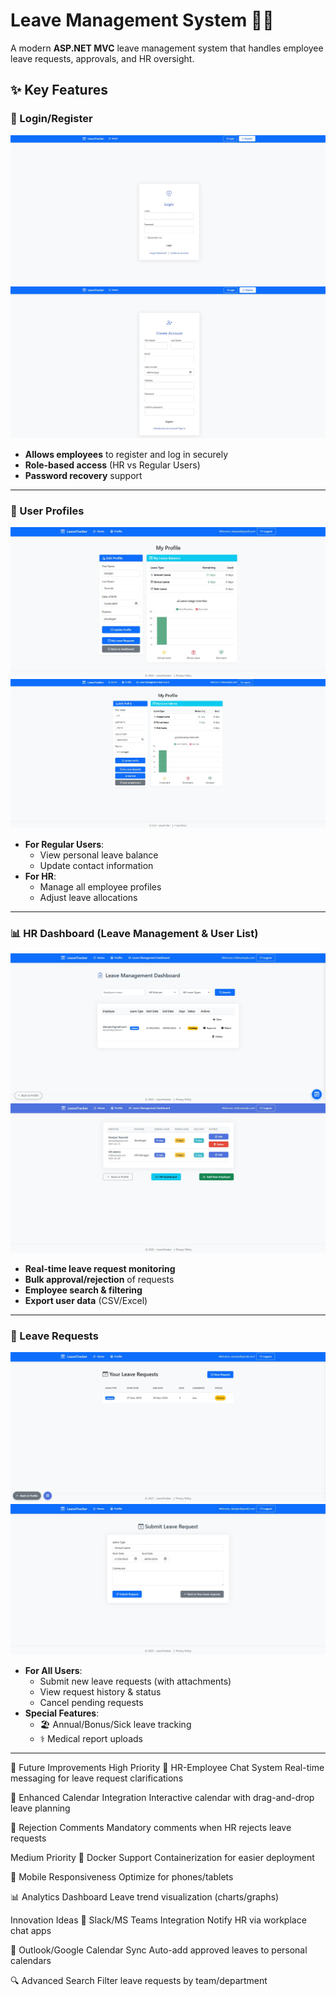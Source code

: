 # Leave Management System 🏢📅

A modern **ASP.NET MVC** leave management system that handles employee leave requests, approvals, and HR oversight.

## ✨ Key Features

### 🔐 Login/Register  
![Login Screen](./Images/LoginForm.jpg)
![Register Screen](./Images/RegisterForm.jpg)

- **Allows employees** to register and log in securely  
- **Role-based access** (HR vs Regular Users)  
- **Password recovery** support  

---

### 👤 User Profiles  
![Login Screen](./Images/UserProfileForm.jpg)
![Login Screen](./Images/HrProfileForm.jpg)
- **For Regular Users**:  
  - View personal leave balance  
  - Update contact information  
- **For HR**:  
  - Manage all employee profiles  
  - Adjust leave allocations  

---

### 📊 HR Dashboard (Leave Management & User List)  
![Login Screen](./Images/ViewAllUsersRequestsForm.jpg)
![Login Screen](./Images/UserListForm.jpg)
- **Real-time leave request monitoring**  
- **Bulk approval/rejection** of requests  
- **Employee search & filtering**  
- **Export user data** (CSV/Excel)  

---

### 📝 Leave Requests  
![Login Screen](./Images/ViewLeaveRequestsForm.jpg)
![Login Screen](./Images/CreateRequestForm.jpg)

- **For All Users**:  
  - Submit new leave requests (with attachments)  
  - View request history & status  
  - Cancel pending requests  
- **Special Features**:  
  - 🏖️ Annual/Bonus/Sick leave tracking  
  - ⚕️ Medical report uploads  

---

🚀 Future Improvements
High Priority
💬 HR-Employee Chat System
Real-time messaging for leave request clarifications

📅 Enhanced Calendar Integration
Interactive calendar with drag-and-drop leave planning

📝 Rejection Comments
Mandatory comments when HR rejects leave requests

Medium Priority
🐳 Docker Support
Containerization for easier deployment

📱 Mobile Responsiveness
Optimize for phones/tablets

📊 Analytics Dashboard
Leave trend visualization (charts/graphs)

Innovation Ideas
🤖 Slack/MS Teams Integration
Notify HR via workplace chat apps

📅 Outlook/Google Calendar Sync
Auto-add approved leaves to personal calendars

🔍 Advanced Search
Filter leave requests by team/department
